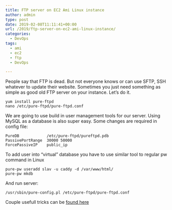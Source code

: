 ```yaml
---
title: FTP server on EC2 Ami Linux instance
author: admin
type: post
date: 2019-02-08T11:11:41+00:00
url: /2019/ftp-server-on-ec2-ami-linux-instance/
categories:
  - DevOps
tags:
  - ami
  - ec2
  - ftp
  - DevOps

---
```

People say that FTP is dead. But not everyone knows or can use SFTP, SSH whatever to update their website. Sometimes you just need something as simple as good old FTP server on your instance. Let&#8217;s do it.

<!--more-->

```shell
yum install pure-ftpd
nano /etc/pure-ftpd/pure-ftpd.conf
```

We are going to use build in user management tools for our server. Using MySQL as a database is also super easy. Some changes are required in config file:

```
PureDB            /etc/pure-ftpd/pureftpd.pdb
PassivePortRange  30000 50000
ForcePassiveIP    public_ip
```

To add user into &#8220;virtual&#8221; database you have to use similar tool to regular pw command in Linux  


```shell
pure-pw useradd slav -u caddy -d /var/www/html/
pure-pw mkdb
```

And run server:

`/usr/sbin/pure-config.pl /etc/pure-ftpd/pure-ftpd.conf`

Couple usefull tricks can be [found here](https://help.ubuntu.com/community/PureFTP)